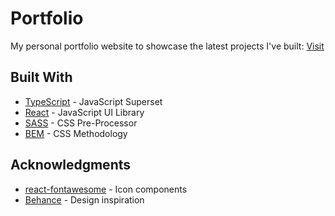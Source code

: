 # Portfolio

My personal portfolio website to showcase the latest projects I've built: [Visit](https://andreslemusm.github.io/portfolio/)

## Built With

* [TypeScript](https://www.typescriptlang.org/) - JavaScript Superset
* [React](https://reactjs.org/) - JavaScript UI Library
* [SASS](https://sass-lang.com/) - CSS Pre-Processor
* [BEM](http://getbem.com/) - CSS Methodology

## Acknowledgments

* [react-fontawesome](https://github.com/FortAwesome/react-fontawesome) - Icon components
* [Behance](https://www.behance.net/) - Design inspiration
